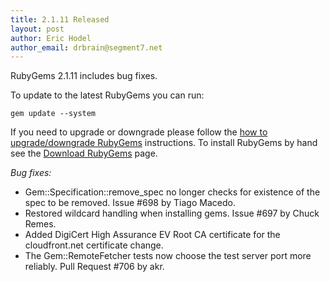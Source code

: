 ```yaml
---
title: 2.1.11 Released
layout: post
author: Eric Hodel
author_email: drbrain@segment7.net
---
```


RubyGems 2.1.11 includes bug fixes.

To update to the latest RubyGems you can run:

    gem update --system

If you need to upgrade or downgrade please follow the [how to upgrade/downgrade
RubyGems][upgrading] instructions.  To install RubyGems by hand see the
[Download RubyGems][download] page.

_Bug fixes:_

* Gem::Specification::remove_spec no longer checks for existence of the spec to be removed.  Issue #698 by Tiago Macedo.
* Restored wildcard handling when installing gems.  Issue #697 by Chuck Remes.
* Added DigiCert High Assurance EV Root CA certificate for the cloudfront.net certificate change.
* The Gem::RemoteFetcher tests now choose the test server port more reliably. Pull Request #706 by akr.


[download]: http://rubygems.org/pages/download
[upgrading]: http://docs.seattlerb.org/rubygems/UPGRADING_rdoc.html

